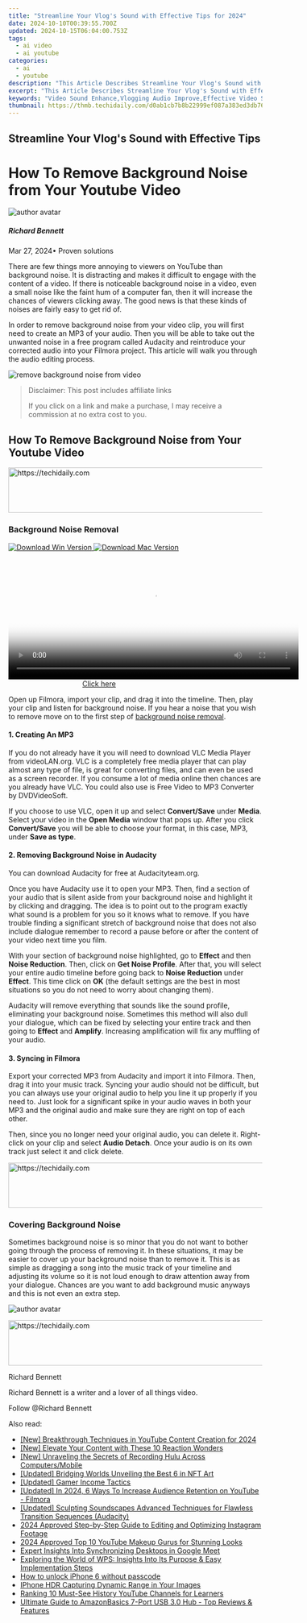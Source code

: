 ```yaml
---
title: "Streamline Your Vlog's Sound with Effective Tips for 2024"
date: 2024-10-10T00:39:55.700Z
updated: 2024-10-15T06:04:00.753Z
tags:
  - ai video
  - ai youtube
categories:
  - ai
  - youtube
description: "This Article Describes Streamline Your Vlog's Sound with Effective Tips for 2024"
excerpt: "This Article Describes Streamline Your Vlog's Sound with Effective Tips for 2024"
keywords: "Video Sound Enhance,Vlogging Audio Improve,Effective Video Sound,Optimize Vlog Audio,Clearer Vlog Sounds,Tips for Vlog Noise,Better Vlog Audio Guide"
thumbnail: https://thmb.techidaily.com/d0ab1cb7b8b22999ef087a383ed3db769492e1f7dd341f7046ddf8ecb2ad394e.png
---
```


## Streamline Your Vlog's Sound with Effective Tips

# How To Remove Background Noise from Your Youtube Video

![author avatar](https://images.wondershare.com/filmora/article-images/richard-bennett.jpg)

##### Richard Bennett

 Mar 27, 2024• Proven solutions

There are few things more annoying to viewers on YouTube than background noise. It is distracting and makes it difficult to engage with the content of a video. If there is noticeable background noise in a video, even a small noise like the faint hum of a computer fan, then it will increase the chances of viewers clicking away. The good news is that these kinds of noises are fairly easy to get rid of.

In order to remove background noise from your video clip, you will first need to create an MP3 of your audio. Then you will be able to take out the unwanted noise in a free program called Audacity and reintroduce your corrected audio into your Filmora project. This article will walk you through the audio editing process.

![remove background noise from video](https://images.wondershare.com/filmora/article-images/2021/remove-background-noise-from-video.jpg)

>  Disclaimer: This post includes affiliate links
>
>  If you click on a link and make a purchase, I may receive a commission at no extra cost to you.
>

## How To Remove Background Noise from Your Youtube Video

<!-- affiliate ads begin -->
<a href="https://aligracehair.sjv.io/c/5597632/2115921/19272" target="_top" id="2115921">
  <img src="//a.impactradius-go.com/display-ad/19272-2115921" border="0" alt="https://techidaily.com" width="728" height="90"/>
</a>
<img height="0" width="0" src="https://aligracehair.sjv.io/i/5597632/2115921/19272" style="position:absolute;visibility:hidden;" border="0" />
<!-- affiliate ads end -->

### Background Noise Removal

[![Download Win Version](https://images.wondershare.com/filmora/guide/download-btn-win.jpg) ](https://tools.techidaily.com/wondershare/filmora/download/) [![Download Mac Version](https://images.wondershare.com/filmora/guide/download-btn-mac.jpg) ](https://tools.techidaily.com/wondershare/filmora/download/)

<!-- affiliate ads begin -->
<span id="1982461">
					<video width="576" height="240" style="cursor:pointer"
           poster="//a.impactradius-go.com/display-clicktoplayimage/1982461.png"
           onclick="if(!this.playClicked){this.play();this.setAttribute('controls',true);this.playClicked=true;}">
	   <source src="//a.impactradius-go.com/display-ad/22993-1982461">
	   <img src="//a.impactradius-go.com/display-clicktoplayimage/1982461.png" style="border: none; height: 100%; width: 100%; object-fit: contain">
	</video>
	<div style="width:360px;text-align:center"><a href="javascript:window.open(decodeURIComponent('https%3A%2F%2Fhomestyler.sjv.io%2Fc%2F5597632%2F1982461%2F22993'), '_blank');void(0);">Click here</a></div>
</span>
<img height="0" width="0" src="https://imp.pxf.io/i/5597632/1982461/22993" style="position:absolute;visibility:hidden;" border="0" />
<!-- affiliate ads end -->

Open up Filmora, import your clip, and drag it into the timeline. Then, play your clip and listen for background noise. If you hear a noise that you wish to remove move on to the first step of [background noise removal](https://tools.techidaily.com/wondershare/filmora/download/).

#### 1\.  Creating An MP3

If you do not already have it you will need to download VLC Media Player from videoLAN.org. VLC is a completely free media player that can play almost any type of file, is great for converting files, and can even be used as a screen recorder. If you consume a lot of media online then chances are you already have VLC. You could also use is Free Video to MP3 Converter by DVDVideoSoft.

If you choose to use VLC, open it up and select **Convert/Save** under **Media**. Select your video in the **Open Media** window that pops up. After you click **Convert/Save** you will be able to choose your format, in this case, MP3, under **Save as type**.

#### 2\.  Removing Background Noise in Audacity

You can download Audacity for free at Audacityteam.org.

Once you have Audacity use it to open your MP3\. Then, find a section of your audio that is silent aside from your background noise and highlight it by clicking and dragging. The idea is to point out to the program exactly what sound is a problem for you so it knows what to remove. If you have trouble finding a significant stretch of background noise that does not also include dialogue remember to record a pause before or after the content of your video next time you film.

With your section of background noise highlighted, go to **Effect** and then **Noise Reduction**. Then, click on **Get Noise Profile**. After that, you will select your entire audio timeline before going back to **Noise Reduction** under **Effect**. This time click on **OK** (the default settings are the best in most situations so you do not need to worry about changing them).

Audacity will remove everything that sounds like the sound profile, eliminating your background noise. Sometimes this method will also dull your dialogue, which can be fixed by selecting your entire track and then going to **Effect** and **Amplify**. Increasing amplification will fix any muffling of your audio.

#### 3\. Syncing in Filmora

Export your corrected MP3 from Audacity and import it into Filmora. Then, drag it into your music track. Syncing your audio should not be difficult, but you can always use your original audio to help you line it up properly if you need to. Just look for a significant spike in your audio waves in both your MP3 and the original audio and make sure they are right on top of each other.

Then, since you no longer need your original audio, you can delete it. Right-click on your clip and select **Audio Detach**. Once your audio is on its own track just select it and click delete.

<!-- affiliate ads begin -->
<a href="https://appsumo.8odi.net/c/5597632/2144308/7443" target="_top" id="2144308">
  <img src="//a.impactradius-go.com/display-ad/7443-2144308" border="0" alt="https://techidaily.com" width="600" height="90"/>
</a>
<img height="0" width="0" src="https://appsumo.8odi.net/i/5597632/2144308/7443" style="position:absolute;visibility:hidden;" border="0" />
<!-- affiliate ads end -->

### Covering Background Noise

Sometimes background noise is so minor that you do not want to bother going through the process of removing it. In these situations, it may be easier to cover up your background noise than to remove it. This is as simple as dragging a song into the music track of your timeline and adjusting its volume so it is not loud enough to draw attention away from your dialogue. Chances are you want to add background music anyways and this is not even an extra step.

![author avatar](https://images.wondershare.com/filmora/article-images/richard-bennett.jpg)

<!-- affiliate ads begin -->
<a href="https://dhgate.sjv.io/c/5597632/1172027/12108" target="_top" id="1172027">
  <img src="//a.impactradius-go.com/display-ad/12108-1172027" border="0" alt="https://techidaily.com" width="728" height="90"/>
</a>
<img height="0" width="0" src="https://dhgate.sjv.io/i/5597632/1172027/12108" style="position:absolute;visibility:hidden;" border="0" />
<!-- affiliate ads end -->

Richard Bennett

Richard Bennett is a writer and a lover of all things video.

Follow @Richard Bennett

<ins class="adsbygoogle"
     style="display:block"
     data-ad-format="autorelaxed"
     data-ad-client="ca-pub-7571918770474297"
     data-ad-slot="1223367746"></ins>

<ins class="adsbygoogle"
     style="display:block"
     data-ad-client="ca-pub-7571918770474297"
     data-ad-slot="8358498916"
     data-ad-format="auto"
     data-full-width-responsive="true"></ins>

<span class="atpl-alsoreadstyle">Also read:</span>
<div><ul>
<li><a href="https://youtube-zero.techidaily.com/reakthrough-techniques-in-youtube-content-creation-for-2024/"><u>[New] Breakthrough Techniques in YouTube Content Creation for 2024</u></a></li>
<li><a href="https://youtube-zero.techidaily.com/levate-your-content-with-these-10-reaction-wonders/"><u>[New] Elevate Your Content with These 10 Reaction Wonders</u></a></li>
<li><a href="https://digital-screen-recording.techidaily.com/new-unraveling-the-secrets-of-recording-hulu-across-computersmobile/"><u>[New] Unraveling the Secrets of Recording Hulu Across Computers/Mobile</u></a></li>
<li><a href="https://extra-lessons.techidaily.com/updated-bridging-worlds-unveiling-the-best-6-in-nft-art/"><u>[Updated] Bridging Worlds Unveiling the Best 6 in NFT Art</u></a></li>
<li><a href="https://youtube-zero.techidaily.com/ed-gamer-income-tactics/"><u>[Updated] Gamer Income Tactics</u></a></li>
<li><a href="https://youtube-zero.techidaily.com/ed-in-2024-6-ways-to-increase-audience-retention-on-youtube-filmora/"><u>[Updated] In 2024, 6 Ways To Increase Audience Retention on YouTube - Filmora</u></a></li>
<li><a href="https://extra-guidance.techidaily.com/updated-sculpting-soundscapes-advanced-techniques-for-flawless-transition-sequences-audacity/"><u>[Updated] Sculpting Soundscapes Advanced Techniques for Flawless Transition Sequences (Audacity)</u></a></li>
<li><a href="https://instagram-videos.techidaily.com/2024-approved-step-by-step-guide-to-editing-and-optimizing-instagram-footage/"><u>2024 Approved Step-by-Step Guide to Editing and Optimizing Instagram Footage</u></a></li>
<li><a href="https://youtube-zero.techidaily.com/approved-top-10-youtube-makeup-gurus-for-stunning-looks/"><u>2024 Approved Top 10 YouTube Makeup Gurus for Stunning Looks</u></a></li>
<li><a href="https://screen-video-capture.techidaily.com/expert-insights-into-synchronizing-desktops-in-google-meet/"><u>Expert Insights Into Synchronizing Desktops in Google Meet</u></a></li>
<li><a href="https://hardware-reviews.techidaily.com/exploring-the-world-of-wps-insights-into-its-purpose-and-easy-implementation-steps/"><u>Exploring the World of WPS: Insights Into Its Purpose & Easy Implementation Steps</u></a></li>
<li><a href="https://review-topics.techidaily.com/how-to-unlock-iphone-6-without-passcode-by-drfone-ios-unlock-ios-unlock/"><u>How to unlock iPhone 6 without passcode</u></a></li>
<li><a href="https://extra-resources.techidaily.com/iphone-hdr-capturing-dynamic-range-in-your-images/"><u>IPhone HDR Capturing Dynamic Range in Your Images</u></a></li>
<li><a href="https://youtube-zero.techidaily.com/ng-10-must-see-history-youtube-channels-for-learners/"><u>Ranking 10 Must-See History YouTube Channels for Learners</u></a></li>
<li><a href="https://buynow-info.techidaily.com/ultimate-guide-to-amazonbasics-7-port-usb-30-hub-top-reviews-and-features/"><u>Ultimate Guide to AmazonBasics 7-Port USB 3.0 Hub - Top Reviews & Features</u></a></li>
</ul></div>

